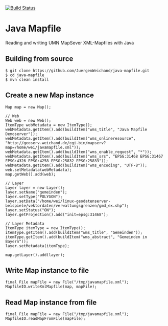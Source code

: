 [![Build Status](https://travis-ci.org/JuergenWeichand/java-mapfile.svg?branch=master)](https://travis-ci.org/JuergenWeichand/java-mapfile)

# Java Mapfile
Reading and writing UMN MapSever XML-Mapfiles with Java

## Building from source

    $ git clone https://github.com/JuergenWeichand/java-mapfile.git
    $ cd java-mapfile
    $ mvn clean install
  

## Create a new Map instance
    
    Map map = new Map();
    
    // Web
    Web web = new Web();
    ItemType webMetadata = new ItemType();
    webMetadata.getItem().add(buildItem("wms_title", "Java Mapfile Demoserver"));
    webMetadata.getItem().add(buildItem("wms_onlineresource", "http://geoserv.weichand.de/cgi-bin/mapserv?map=/home/wei/javamapfile.xml"));
    webMetadata.getItem().add(buildItem("wms_enable_request", "*"));
    webMetadata.getItem().add(buildItem("wms_srs", "EPSG:31468 EPSG:31467 EPSG:4326 EPSG:4258 EPSG:25832 EPSG:25833"));
    webMetadata.getItem().add(buildItem("wms_encoding", "UTF-8"));
    web.setMetadata(webMetadata);
    map.getWeb().add(web);
    
    // Layer
    Layer layer = new Layer();
    layer.setName("gemeinden");
    layer.setType("POLYGON");
    layer.setData("/home/wei/linux-geodatenserver-beispiele/vektordaten/verwaltungsgrenzen/gmd_ex.shp");
    layer.setStatus("ON");
    layer.getProjection().add("init=epsg:31468");
    
    // Layer Metadata
    ItemType itemType = new ItemType();
    itemType.getItem().add(buildItem("wms_title", "Gemeinden"));
    itemType.getItem().add(buildItem("wms_abstract", "Gemeinden in Bayern"));
    layer.setMetadata(itemType);
     
    map.getLayer().add(layer);
    
## Write Map instance to file

    final File mapFile = new File("/tmp/javamapfile.xml");
    MapfileIO.writeXmlMapfile(map, mapFile);

## Read Map instance from file

    final File mapFile = new File("/tmp/javamapfile.xml");
    MapfileIO.readMapFromFile(mapFile);
